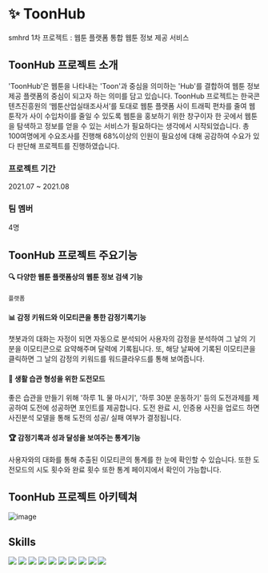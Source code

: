 # ✨ ToonHub
smhrd 1차 프로젝트 : 웹툰 플랫폼 통합 웹툰 정보 제공 서비스

ToonHub 프로젝트 소개 
-------------
'ToonHub'은 웹툰을 나타내는 'Toon'과 중심을 의미하는 'Hub'를 결합하여 웹툰 정보제공 플랫폼의 중심이 되고자 하는 의미를 담고 있습니다.
ToonHub 프로젝트는 한국콘텐츠진흥원의 ‘웹툰산업실태조사서’를 토대로 웹툰 플랫폼 사이 트래픽 편차를 줄여 웹툰작가 사이 수입차이를 줄일 수 있도록 웹툰을 홍보하기 위한 창구이자 한 곳에서 웹툰을 탐색하고 정보를 얻을 수 있는 서비스가 필요하다는 생각에서 시작되었습니다. 총 100여명에게 수요조사를 진행해 68%이상의 인원이 필요성에 대해 공감하여 수요가 있다 판단해 프로젝트를 진행하였습니다.

### 프로젝트 기간
2021.07 ~ 2021.08

### 팀 멤버
4명

ToonHub 프로젝트 주요기능
-------------
#### 🔍 다양한 웹툰 플랫폼상의 웹툰 정보 검색 기능
    플랫폼  
#### 📊 감정 키워드와 이모티콘을 통한 감정기록기능
  챗봇과의 대화는 자정이 되면 자동으로 분석되어 사용자의 감정을 분석하여 그 날의 기분을 이모티콘으로 요약해주며 달력에 기록됩니다.
  또, 해당 날짜에 기록된 이모티콘을 클릭하면 그 날의 감정의 키워드를 워드클라우드를 통해 보여줍니다.

#### 🎾 생활 습관 형성을 위한 도전모드
  좋은 습관을 만들기 위해 '하루 1L 물 마시기', '하루 30분 운동하기' 등의 도전과제를 제공하여 도전에 성공하면 포인트를 제공합니다.
  도전 완료 시, 인증용 사진을 업로드 하면 사진분석 모델을 통해 도전의 성공/ 실패 여부가 결정됩니다.

#### 🏆 감정기록과 성과 달성을 보여주는 통계기능
  사용자와의 대화를 통해 추출된 이모티콘의 통계를 한 눈에 확인할 수 있습니다. 또한 도전모드의 시도 횟수와 완료 횟수 또한 통계 페이지에서 확인이 가능합니다.
  

ToonHub 프로젝트 아키텍쳐
-------------
![image](https://github.com/warmsy/ToonHub/assets/87452600/59043997-8d72-4167-ba7e-1a5f1191f0d5)


Skills
-------------
<img src="https://img.shields.io/badge/java-007396?style=for-the-badge&logo=java&logoColor=white">  
<img src="https://img.shields.io/badge/Python-3776AB?style=for-the-badge&logo=Python&logoColor=white"> 
<img src="https://img.shields.io/badge/mysql-4479A1?style=for-the-badge&logo=mysql&logoColor=white"> 
<img src="https://img.shields.io/badge/html-E34F26?style=for-the-badge&logo=html5&logoColor=white">  
<img src="https://img.shields.io/badge/css-1572B6?style=for-the-badge&logo=css3&logoColor=white">  
<img src="https://img.shields.io/badge/javascript-F7DF1E?style=for-the-badge&logo=javascript&logoColor=black">  
<img src="https://img.shields.io/badge/jquery-0769AD?style=for-the-badge&logo=jquery&logoColor=white"> 
<img src="https://img.shields.io/badge/github-181717?style=for-the-badge&logo=github&logoColor=white">    
<img src="https://img.shields.io/badge/apache tomcat-F8DC75?style=for-the-badge&logo=apachetomcat&logoColor=white">    
<img src="https://img.shields.io/badge/flask-000000?style=for-the-badge&logo=flask&logoColor=white">
